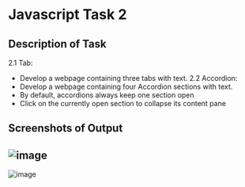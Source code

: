 # Javascript Task 2

## Description of Task

2.1 Tab:
- Develop a webpage containing three tabs with text.
2.2 Accordion:
- Develop a webpage containing four Accordion sections with text.
- By default, accordions always keep one section open
- Click on the currently open section to collapse its content pane


## Screenshots of Output
![image](https://user-images.githubusercontent.com/127377501/224026739-10ca79bd-7725-439d-b9e6-ec61ae4e0796.png)
-------------------------------------------------------------
![image](https://user-images.githubusercontent.com/127377501/224026806-c9b20407-907b-4c7f-8e6a-17c8c25bd146.png)


  
